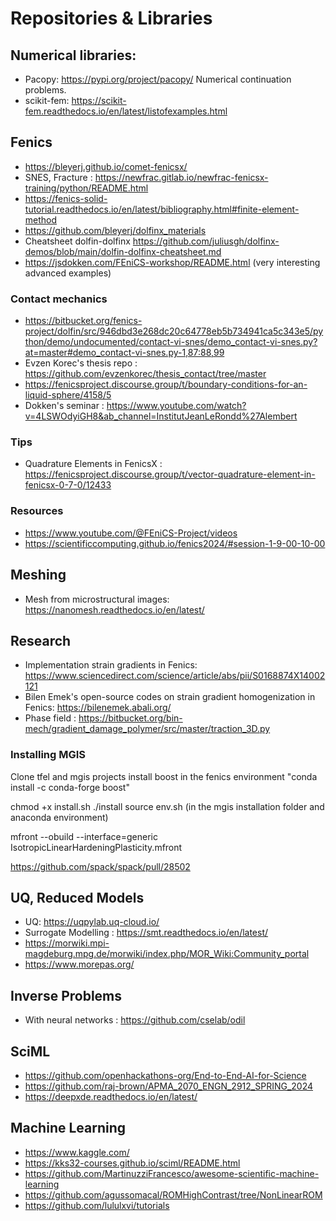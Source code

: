 # Repositories & Libraries
## Numerical libraries:
- Pacopy: https://pypi.org/project/pacopy/ Numerical continuation problems.
- scikit-fem: https://scikit-fem.readthedocs.io/en/latest/listofexamples.html

## Fenics
- https://bleyerj.github.io/comet-fenicsx/
- SNES, Fracture : https://newfrac.gitlab.io/newfrac-fenicsx-training/python/README.html
- https://fenics-solid-tutorial.readthedocs.io/en/latest/bibliography.html#finite-element-method
- https://github.com/bleyerj/dolfinx_materials
- Cheatsheet dolfin-dolfinx https://github.com/juliusgh/dolfinx-demos/blob/main/dolfin-dolfinx-cheatsheet.md
- https://jsdokken.com/FEniCS-workshop/README.html (very interesting advanced examples)

### Contact mechanics
- https://bitbucket.org/fenics-project/dolfin/src/946dbd3e268dc20c64778eb5b734941ca5c343e5/python/demo/undocumented/contact-vi-snes/demo_contact-vi-snes.py?at=master#demo_contact-vi-snes.py-1,87:88,99
- Evzen Korec's thesis repo : https://github.com/evzenkorec/thesis_contact/tree/master
- https://fenicsproject.discourse.group/t/boundary-conditions-for-an-liquid-sphere/4158/5
- Dokken's seminar : https://www.youtube.com/watch?v=4LSWOdyiGH8&ab_channel=InstitutJeanLeRondd%27Alembert
  
### Tips
- Quadrature Elements in FenicsX : https://fenicsproject.discourse.group/t/vector-quadrature-element-in-fenicsx-0-7-0/12433

### Resources
- https://www.youtube.com/@FEniCS-Project/videos
- https://scientificcomputing.github.io/fenics2024/#session-1-9-00-10-00

## Meshing
- Mesh from microstructural images: https://nanomesh.readthedocs.io/en/latest/
## Research
- Implementation strain gradients in Fenics: https://www.sciencedirect.com/science/article/abs/pii/S0168874X14002121
- Bilen Emek's open-source codes on strain gradient homogenization in Fenics:  https://bilenemek.abali.org/
- Phase field : https://bitbucket.org/bin-mech/gradient_damage_polymer/src/master/traction_3D.py

### Installing MGIS
Clone tfel and mgis projects
install boost in the fenics environment "conda install -c conda-forge boost"

chmod +x install.sh
./install
source env.sh (in the mgis installation folder and anaconda environment)

mfront --obuild --interface=generic IsotropicLinearHardeningPlasticity.mfront

https://github.com/spack/spack/pull/28502


## UQ, Reduced Models
- UQ: https://uqpylab.uq-cloud.io/
- Surrogate Modelling : https://smt.readthedocs.io/en/latest/
- https://morwiki.mpi-magdeburg.mpg.de/morwiki/index.php/MOR_Wiki:Community_portal
- https://www.morepas.org/

## Inverse Problems
- With neural networks : https://github.com/cselab/odil

## SciML
- https://github.com/openhackathons-org/End-to-End-AI-for-Science
- https://github.com/raj-brown/APMA_2070_ENGN_2912_SPRING_2024
- https://deepxde.readthedocs.io/en/latest/

## Machine Learning
- https://www.kaggle.com/
- https://kks32-courses.github.io/sciml/README.html
- https://github.com/MartinuzziFrancesco/awesome-scientific-machine-learning
- https://github.com/agussomacal/ROMHighContrast/tree/NonLinearROM
- https://github.com/lululxvi/tutorials
